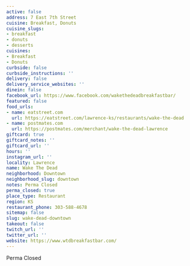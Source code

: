 ```yaml
---
active: false
address: 7 East 7th Street
cuisine: Breakfast, Donuts
cuisine_slugs:
- breakfast
- donuts
- desserts
cuisines:
- Breakfast
- Donuts
curbside: false
curbside_instructions: ''
delivery: false
delivery_service_websites: ''
dinein: false
facebook_url: https://www.facebook.com/wakethedeadbreakfastbar/
featured: false
food_urls:
- name: eatstreet.com
  url: https://eatstreet.com/lawrence-ks/restaurants/wake-the-dead
- name: postmates.com
  url: https://postmates.com/merchant/wake-the-dead-lawrence
giftcard: true
giftcard_notes: ''
giftcard_url: ''
hours: ''
instagram_url: ''
locality: Lawrence
name: Wake The Dead
neighborhood: Downtown
neighborhood_slug: downtown
notes: Perma Closed
perma_closed: true
place_type: Restaurant
region: KS
restaurant_phone: 303-588-4678
sitemap: false
slug: wake-dead-downtown
takeout: false
twitch_url: ''
twitter_url: ''
website: https://www.wtdbreakfastbar.com/
---
```


Perma Closed